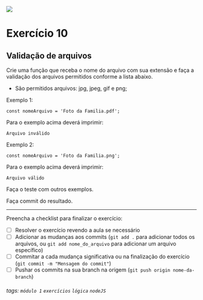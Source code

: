 ![](https://i.imgur.com/xG74tOh.png)

# Exercício 10

## Validação de arquivos

Crie uma função que receba o nome do arquivo com sua extensão e faça a validação dos arquivos permitidos conforme a lista abaixo.

-   São permitidos arquivos: jpg, jpeg, gif e png;

Exemplo 1:

```javascript=
const nomeArquivo = 'Foto da Familia.pdf';
```

Para o exemplo acima deverá imprimir:

```
Arquivo inválido
```

Exemplo 2:

```javascript=
const nomeArquivo = 'Foto da Familia.png';
```

Para o exemplo acima deverá imprimir:

```
Arquivo válido
```

Faça o teste com outros exemplos.

Faça commit do resultado.

---

Preencha a checklist para finalizar o exercício:

-   [ ] Resolver o exercício revendo a aula se necessário
-   [ ] Adicionar as mudanças aos commits (`git add .` para adicionar todos os arquivos, ou `git add nome_do_arquivo` para adicionar um arquivo específico)
-   [ ] Commitar a cada mudança significativa ou na finalização do exercício (`git commit -m "Mensagem do commit"`)
-   [ ] Pushar os commits na sua branch na origem (`git push origin nome-da-branch`)

###### tags: `módulo 1` `exercícios` `lógica` `nodeJS`